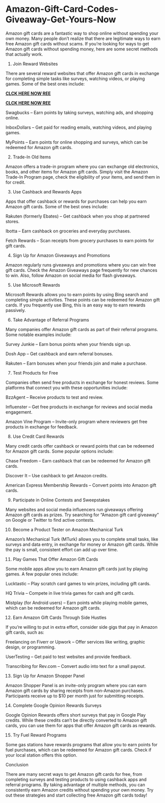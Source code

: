# Amazon-Gift-Card-Codes-Giveaway-Get-Yours-Now
Amazon gift cards are a fantastic way to shop online without spending your own money. Many people don’t realize that there are legitimate ways to earn free Amazon gift cards without scams. If you’re looking for ways to get Amazon gift cards without spending money, here are some secret methods that actually work.

1. Join Reward Websites

There are several reward websites that offer Amazon gift cards in exchange for completing simple tasks like surveys, watching videos, or playing games. Some of the best ones include:

**[CLCK HERE NOW REE](https://tinyurl.com/amazongiftcard2423)**

**[CLCK HERE NOW REE](https://tinyurl.com/amazongiftcard2423)**

Swagbucks – Earn points by taking surveys, watching ads, and shopping online.

InboxDollars – Get paid for reading emails, watching videos, and playing games.

MyPoints – Earn points for online shopping and surveys, which can be redeemed for Amazon gift cards.

2. Trade-In Old Items

Amazon offers a trade-in program where you can exchange old electronics, books, and other items for Amazon gift cards. Simply visit the Amazon Trade-In Program page, check the eligibility of your items, and send them in for credit.

3. Use Cashback and Rewards Apps

Apps that offer cashback or rewards for purchases can help you earn Amazon gift cards. Some of the best ones include:

Rakuten (formerly Ebates) – Get cashback when you shop at partnered stores.

Ibotta – Earn cashback on groceries and everyday purchases.

Fetch Rewards – Scan receipts from grocery purchases to earn points for gift cards.

4. Sign Up for Amazon Giveaways and Promotions

Amazon regularly runs giveaways and promotions where you can win free gift cards. Check the Amazon Giveaways page frequently for new chances to win. Also, follow Amazon on social media for flash giveaways.

5. Use Microsoft Rewards

Microsoft Rewards allows you to earn points by using Bing search and completing simple activities. These points can be redeemed for Amazon gift cards. If you frequently use Bing, this is an easy way to earn rewards passively.

6. Take Advantage of Referral Programs

Many companies offer Amazon gift cards as part of their referral programs. Some notable examples include:

Survey Junkie – Earn bonus points when your friends sign up.

Dosh App – Get cashback and earn referral bonuses.

Rakuten – Earn bonuses when your friends join and make a purchase.

7. Test Products for Free

Companies often send free products in exchange for honest reviews. Some platforms that connect you with these opportunities include:

BzzAgent – Receive products to test and review.

Influenster – Get free products in exchange for reviews and social media engagement.

Amazon Vine Program – Invite-only program where reviewers get free products in exchange for feedback.

8. Use Credit Card Rewards

Many credit cards offer cashback or reward points that can be redeemed for Amazon gift cards. Some popular options include:

Chase Freedom – Earn cashback that can be redeemed for Amazon gift cards.

Discover It – Use cashback to get Amazon credits.

American Express Membership Rewards – Convert points into Amazon gift cards.

9. Participate in Online Contests and Sweepstakes

Many websites and social media influencers run giveaways offering Amazon gift cards as prizes. Try searching for “Amazon gift card giveaway” on Google or Twitter to find active contests.

10. Become a Product Tester on Amazon Mechanical Turk

Amazon’s Mechanical Turk (MTurk) allows you to complete small tasks, like surveys and data entry, in exchange for money or Amazon gift cards. While the pay is small, consistent effort can add up over time.

11. Play Games That Offer Amazon Gift Cards

Some mobile apps allow you to earn Amazon gift cards just by playing games. A few popular ones include:

Lucktastic – Play scratch card games to win prizes, including gift cards.

HQ Trivia – Compete in live trivia games for cash and gift cards.

Mistplay (for Android users) – Earn points while playing mobile games, which can be redeemed for Amazon gift cards.

12. Earn Amazon Gift Cards Through Side Hustles

If you’re willing to put in extra effort, consider side gigs that pay in Amazon gift cards, such as:

Freelancing on Fiverr or Upwork – Offer services like writing, graphic design, or programming.

UserTesting – Get paid to test websites and provide feedback.

Transcribing for Rev.com – Convert audio into text for a small payout.

13. Sign Up for Amazon Shopper Panel

Amazon Shopper Panel is an invite-only program where you can earn Amazon gift cards by sharing receipts from non-Amazon purchases. Participants receive up to $10 per month just for submitting receipts.

14. Complete Google Opinion Rewards Surveys

Google Opinion Rewards offers short surveys that pay in Google Play credits. While these credits can’t be directly converted to Amazon gift cards, you can use them for apps that offer Amazon gift cards as rewards.

15. Try Fuel Reward Programs

Some gas stations have rewards programs that allow you to earn points for fuel purchases, which can be redeemed for Amazon gift cards. Check if your local station offers this option.

Conclusion

There are many secret ways to get Amazon gift cards for free, from completing surveys and testing products to using cashback apps and referral programs. By taking advantage of multiple methods, you can consistently earn Amazon credits without spending your own money. Try out these strategies and start collecting free Amazon gift cards today!
